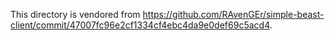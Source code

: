 This directory is vendored from https://github.com/RAvenGEr/simple-beast-client/commit/47007fc96e2cf1334cf4ebc4da9e0def69c5acd4.
